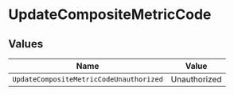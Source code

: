 # UpdateCompositeMetricCode


## Values

| Name                                    | Value                                   |
| --------------------------------------- | --------------------------------------- |
| `UpdateCompositeMetricCodeUnauthorized` | Unauthorized                            |
